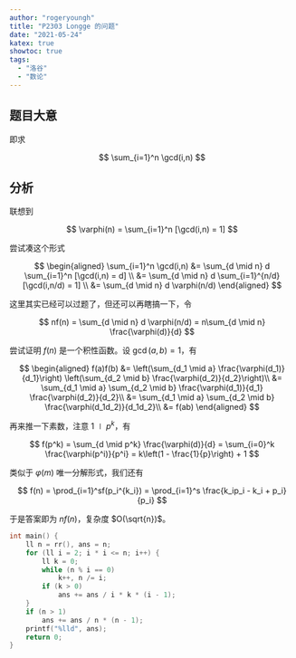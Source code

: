 ```yaml
---
author: "rogeryoungh"
title: "P2303 Longge 的问题"
date: "2021-05-24"
katex: true
showtoc: true
tags: 
  - "洛谷"
  - "数论"
---
```


## 题目大意

即求

$$
\sum_{i=1}^n \gcd(i,n)
$$

## 分析

联想到

$$
\varphi(n) = \sum_{i=1}^n [\gcd(i,n) = 1]
$$

尝试凑这个形式

$$
\begin{aligned}
\sum_{i=1}^n \gcd(i,n) &= \sum_{d \mid n} d \sum_{i=1}^n [\gcd(i,n) = d] \\
&= \sum_{d \mid n} d \sum_{i=1}^{n/d} [\gcd(i,n/d) = 1] \\
&= \sum_{d \mid n} d \varphi(n/d)
\end{aligned}
$$

这里其实已经可以过题了，但还可以再瞎搞一下，令

$$
nf(n) = \sum_{d \mid n} d \varphi(n/d) = n\sum_{d \mid n} \frac{\varphi(d)}{d}
$$

尝试证明 $f(n)$ 是一个积性函数。设 $\gcd(a,b) = 1$，有

$$
\begin{aligned}
f(a)f(b) &= \left(\sum_{d_1 \mid a} \frac{\varphi(d_1)}{d_1}\right) \left(\sum_{d_2 \mid b} \frac{\varphi(d_2)}{d_2}\right)\\
&= \sum_{d_1 \mid a} \sum_{d_2 \mid b} \frac{\varphi(d_1)}{d_1} \frac{\varphi(d_2)}{d_2}\\
&= \sum_{d_1 \mid a} \sum_{d_2 \mid b} \frac{\varphi(d_1d_2)}{d_1d_2}\\
&= f(ab)
\end{aligned}
$$

再来推一下素数，注意 $1 \mid p^k$，有

$$
f(p^k) = \sum_{d \mid p^k} \frac{\varphi(d)}{d} = \sum_{i=0}^k \frac{\varphi(p^i)}{p^i} = k\left(1 - \frac{1}{p}\right) + 1
$$

类似于 $\varphi(m)$ 唯一分解形式，我们还有

$$
f(n) = \prod_{i=1}^sf(p_i^{k_i}) = \prod_{i=1}^s \frac{k_ip_i - k_i + p_i}{p_i}
$$

于是答案即为 $nf(n)$，复杂度 $O(\sqrt{n})$。

```cpp
int main() {
    ll n = rr(), ans = n;
    for (ll i = 2; i * i <= n; i++) {
        ll k = 0;
        while (n % i == 0)
            k++, n /= i;
        if (k > 0)
            ans += ans / i * k * (i - 1);
    }
    if (n > 1)
        ans += ans / n * (n - 1);
    printf("%lld", ans);
    return 0;
}
```
